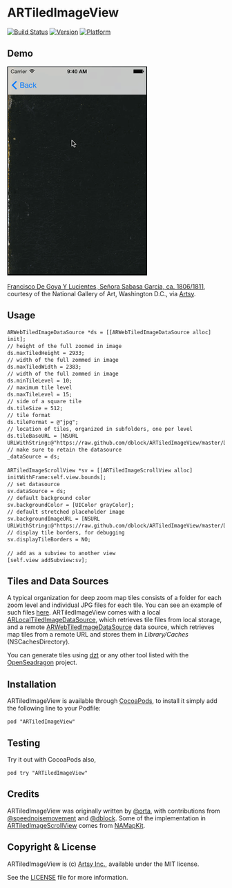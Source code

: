 # ARTiledImageView

[![Build Status](https://travis-ci.org/dblock/ARTiledImageView.png?branch=master)](https://travis-ci.org/dblock/ARTiledImageView)
[![Version](http://cocoapod-badges.herokuapp.com/v/ARTiledImageView/badge.png)](http://cocoadocs.org/docsets/ARTiledImage)
[![Platform](http://cocoapod-badges.herokuapp.com/p/ARTiledImageView/badge.png)](http://cocoadocs.org/docsets/ARTiledImage)

## Demo

![animated](Screenshots/goya3.gif)

[Francisco De Goya Y Lucientes, Señora Sabasa Garcia, ca. 1806/1811](https://artsy.net/artwork/francisco-jose-de-goya-y-lucientes-senora-sabasa-garcia), courtesy of the National Gallery of Art, Washington D.C., via [Artsy](https://artsy.net).

## Usage

``` objc
ARWebTiledImageDataSource *ds = [[ARWebTiledImageDataSource alloc] init];
// height of the full zoomed in image
ds.maxTiledHeight = 2933;
// width of the full zommed in image
ds.maxTiledWidth = 2383;
// width of the full zommed in image
ds.minTileLevel = 10;
// maximum tile level
ds.maxTileLevel = 15;
// side of a square tile
ds.tileSize = 512;
// tile format
ds.tileFormat = @"jpg";
// location of tiles, organized in subfolders, one per level
ds.tileBaseURL = [NSURL URLWithString:@"https://raw.github.com/dblock/ARTiledImageView/master/Demo/Tiles/SenoraSabasaGarcia/tiles"];
// make sure to retain the datasource
_dataSource = ds;

ARTiledImageScrollView *sv = [[ARTiledImageScrollView alloc] initWithFrame:self.view.bounds];
// set datasource
sv.dataSource = ds;
// default background color
sv.backgroundColor = [UIColor grayColor];
// default stretched placeholder image
sv.backgroundImageURL = [NSURL URLWithString:@"https://raw.github.com/dblock/ARTiledImageView/master/Demo/Tiles/SenoraSabasaGarcia/large.jpg"];
// display tile borders, for debugging
sv.displayTileBorders = NO;

// add as a subview to another view
[self.view addSubview:sv];
```

## Tiles and Data Sources

A typical organization for deep zoom map tiles consists of a folder for each zoom level and individual JPG files for each tile. You can see an example of such files [here](Demo/Tiles/SenoraSabasaGarcia/tiles). ARTiledImageView comes with a local [ARLocalTiledImageDataSource](Classes/ARLocalTiledImageDataSource.h), which retrieves tile files from local storage, and a remote [ARWebTiledImageDataSource](Classes/ARWebTiledImageDataSource.h) data source, which retrieves map tiles from a remote URL and stores them in *Library/Caches* (NSCachesDirectory).

You can generate tiles using [dzt](https://github.com/dblock/dzt) or any other tool listed with the [OpenSeadragon](http://openseadragon.github.io/examples/creating-zooming-images) project.

## Installation

ARTiledImageView is available through [CocoaPods](http://cocoapods.org), to install it simply add the following line to your Podfile:

    pod "ARTiledImageView"

## Testing

Try it out with CocoaPods also,

    pod try "ARTiledImageView"

## Credits

ARTiledImageView was originally written by [@orta](https://github.com/orta), with contributions from [@speednoisemovement](https://github.com/speednoisemovement) and [@dblock](https://github.com/dblock). Some of the implementation in [ARTiledImageScrollView](Classes/ARTiledImageScrollView.m) comes from [NAMapKit](https://github.com/neilang/NAMapKit).

## Copyright & License

ARTiledImageView is (c) [Artsy Inc.](http://artsy.net), available under the MIT license.

See the [LICENSE](LICENSE) file for more information.


